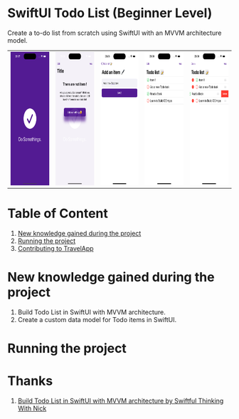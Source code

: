 # SwiftUI Todo List (Beginner Level) 
Create a to-do list from scratch using SwiftUI with an MVVM architecture model. 

<table>
  <tr>
    <td> <img src="TodoApp_MVVM/Screenshot1.png"  alt="1" width = 160px height = 300px ></td>
    <td> <img src="TodoApp_MVVM/Screenshot2.png"  alt="2" width = 160px height = 300px ></td>
    <td> <img src="TodoApp_MVVM/Screenshot3.png"  alt="3" width = 160px height = 300px ></td>
    <td> <img src="TodoApp_MVVM/Screenshot4.png"  alt="4" width = 160px height = 300px ></td>
    <td> <img src="TodoApp_MVVM/Screenshot5.png"  alt="5" width = 160px height = 300px ></td>
  </tr> 
</table>

# Table of Content
1. [New knowledge gained during the project](#New-knowledge-gained-during-the-project)
2. [Running the project](#Running-the-project)
3. [Contributing to TravelApp](#Thanks)


# New knowledge gained during the project
1. Build Todo List in SwiftUI with MVVM architecture.
2. Create a custom data model for Todo items in SwiftUI.
   

# Running the project


# Thanks
1. [Build Todo List in SwiftUI with MVVM architecture by Swiftful Thinking With Nick]([https://codewithandrea.com/articles/flutter-project-structure/](https://www.youtube.com/watch?v=wEf1YS4vyW8&list=PLwvDm4VfkdpheGqemblOIA7v3oq0MS30i))
